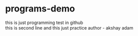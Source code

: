# programs-demo
this is just programming test in github
<br>
this is second line and this just practice
author - akshay adam
